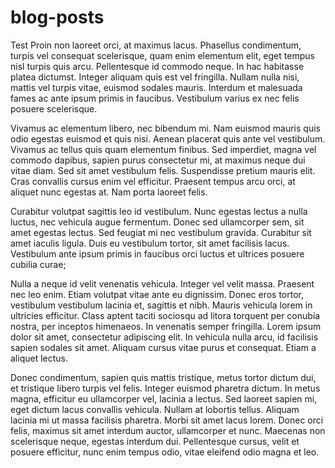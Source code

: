 # blog-posts
Test
Proin non laoreet orci, at maximus lacus. Phasellus condimentum, turpis vel consequat scelerisque, quam enim elementum elit, eget tempus nisl turpis quis arcu. Pellentesque id commodo neque. In hac habitasse platea dictumst. Integer aliquam quis est vel fringilla. Nullam nulla nisi, mattis vel turpis vitae, euismod sodales mauris. Interdum et malesuada fames ac ante ipsum primis in faucibus. Vestibulum varius ex nec felis posuere scelerisque.

Vivamus ac elementum libero, nec bibendum mi. Nam euismod mauris quis odio egestas euismod et quis nisi. Aenean placerat quis ante vel vestibulum. Vivamus ac tellus quis quam elementum finibus. Sed imperdiet, magna vel commodo dapibus, sapien purus consectetur mi, at maximus neque dui vitae diam. Sed sit amet vestibulum felis. Suspendisse pretium mauris elit. Cras convallis cursus enim vel efficitur. Praesent tempus arcu orci, at aliquet nunc egestas at. Nam porta laoreet felis.

Curabitur volutpat sagittis leo id vestibulum. Nunc egestas lectus a nulla luctus, nec vehicula augue fermentum. Donec sed ullamcorper sem, sit amet egestas lectus. Sed feugiat mi nec vestibulum gravida. Curabitur sit amet iaculis ligula. Duis eu vestibulum tortor, sit amet facilisis lacus. Vestibulum ante ipsum primis in faucibus orci luctus et ultrices posuere cubilia curae;

Nulla a neque id velit venenatis vehicula. Integer vel velit massa. Praesent nec leo enim. Etiam volutpat vitae ante eu dignissim. Donec eros tortor, vestibulum vestibulum lacinia et, sagittis et nibh. Mauris vehicula lorem in ultricies efficitur. Class aptent taciti sociosqu ad litora torquent per conubia nostra, per inceptos himenaeos. In venenatis semper fringilla. Lorem ipsum dolor sit amet, consectetur adipiscing elit. In vehicula nulla arcu, id facilisis sapien sodales sit amet. Aliquam cursus vitae purus et consequat. Etiam a aliquet lectus.

Donec condimentum, sapien quis mattis tristique, metus tortor dictum dui, et tristique libero turpis vel felis. Integer euismod pharetra dictum. In metus magna, efficitur eu ullamcorper vel, lacinia a lectus. Sed laoreet sapien mi, eget dictum lacus convallis vehicula. Nullam at lobortis tellus. Aliquam lacinia mi ut massa facilisis pharetra. Morbi sit amet lacus lorem. Donec orci felis, maximus sit amet interdum auctor, ullamcorper et nunc. Maecenas non scelerisque neque, egestas interdum dui. Pellentesque cursus, velit et posuere efficitur, nunc enim tempus odio, vitae eleifend odio magna et leo.


